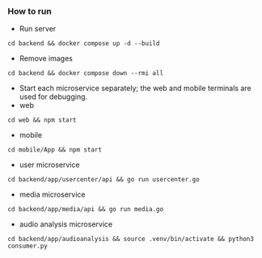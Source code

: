 ### How to run
- Run server
```shell
cd backend && docker compose up -d --build
```
- Remove images
```shell
cd backend && docker compose down --rmi all
```

- Start each microservice separately; the web and mobile terminals are used for debugging.
- web
```shell
cd web && npm start
```
- mobile
```shell
cd mobile/App && npm start
```
- user microservice
```shell
cd backend/app/usercenter/api && go run usercenter.go
```
- media microservice
```shell
cd backend/app/media/api && go run media.go
```
- audio analysis microservice
```shell
cd backend/app/audioanalysis && source .venv/bin/activate && python3 consumer.py
```



